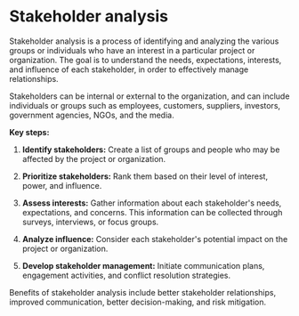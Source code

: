 # Stakeholder analysis

Stakeholder analysis is a process of identifying and analyzing the various groups or individuals who have an interest in a particular project or organization. The goal is to understand the needs, expectations, interests, and influence of each stakeholder, in order to effectively manage relationships.

Stakeholders can be internal or external to the organization, and can include individuals or groups such as employees, customers, suppliers, investors, government agencies, NGOs, and the media.

**Key steps:**

1. **Identify stakeholders:** Create a list of groups and people who may be affected by the project or organization.

2. **Prioritize stakeholders:** Rank them based on their level of interest, power, and influence.

3. **Assess interests:** Gather information about each stakeholder's needs, expectations, and concerns. This information can be collected through surveys, interviews, or focus groups.

4. **Analyze influence:** Consider each stakeholder's potential impact on the project or organization.

5. **Develop stakeholder management:** Initiate communication plans, engagement activities, and conflict resolution strategies.

Benefits of stakeholder analysis include better stakeholder relationships, improved communication, better decision-making, and risk mitigation.

